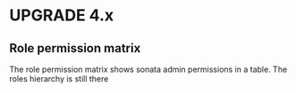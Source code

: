 UPGRADE 4.x
===========

## Role permission matrix
The role permission matrix shows sonata admin permissions in a table. The roles hierarchy is still there